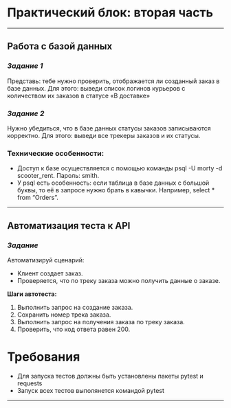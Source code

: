 # Практический блок: вторая часть
_____
## Работа с базой данных
### *Задание 1*
Представь: тебе нужно проверить, отображается ли созданный заказ в базе данных.
Для этого: выведи список логинов курьеров с количеством их заказов в статусе «В доставке»
### *Задание 2*
Нужно убедиться, что в базе данных статусы заказов записываются корректно.
Для этого: выведи все трекеры заказов и их статусы. 
### Технические особенности:
- Доступ к базе осуществляется с помощью команды psql -U morty -d scooter_rent. Пароль: smith.
- У psql есть особенность: если таблица в базе данных с большой буквы, то её в запросе нужно брать в кавычки. Например, select * from “Orders”.
---

## Автоматизация теста к API
### *Задание*
Автоматизируй сценарий:
 - Клиент создает заказ.
 - Проверяется, что по треку заказа можно получить данные о заказе.
 
**Шаги автотеста:**
1. Выполнить запрос на создание заказа.
2. Сохранить номер трека заказа.
3. Выполнить запрос на получения заказа по треку заказа.
4. Проверить, что код ответа равен 200.

# Требования
- Для запуска тестов должны быть установлены пакеты pytest и requests
- Запуск всех тестов выполянется командой pytest
_____